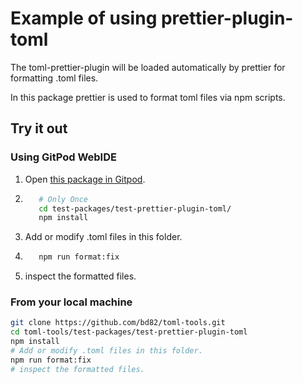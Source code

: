 # Example of using prettier-plugin-toml

The toml-prettier-plugin will be loaded automatically by prettier
for formatting .toml files.

In this package prettier is used to format toml files
via npm scripts.

## Try it out

### Using GitPod WebIDE

1. Open [this package in Gitpod](https://gitpod.io/#https://github.com/bd82/toml-tools/tree/master/test-packages/test-prettier-plugin-toml).
2. ```bash
      # Only Once
      cd test-packages/test-prettier-plugin-toml/
      npm install
   ```
3. Add or modify .toml files in this folder.
4. ```bash
      npm run format:fix
   ```
5. inspect the formatted files.

### From your local machine

```bash
git clone https://github.com/bd82/toml-tools.git
cd toml-tools/test-packages/test-prettier-plugin-toml
npm install
# Add or modify .toml files in this folder.
npm run format:fix
# inspect the formatted files.
```
